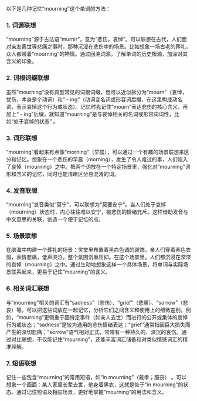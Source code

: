 以下是几种记忆“mourning”这个单词的方法：

### 1. 词源联想
“mourning”源于古法语“murnir”，意为“悲伤，哀悼”。可以联想在古代，人们面对亲友离世等悲痛之事时，那种沉浸在悲伤中的场景。比如想象一场古老的葬礼，众人都带着“mourning”的神情。通过回溯词源，了解单词的历史根源，加深对其含义的印象。

### 2. 词根词缀联想
虽然“mourning”没有典型常见的词根词缀，但可以近似拆分为“mourn”（哀悼，忧伤，本身是个动词）和“ - ing”（动词变名词或形容词后缀，在这里构成动名词，表示哀悼这个行为或状态）。记忆时先记住“mourn”表达悲伤的核心含义，再加上“ - ing”后缀，就知道“mourning”是与哀悼相关的名词或形容词词性，比如“处于哀悼的状态” 。

### 3. 词形联想
“mourning”看起来有点像“morning”（早晨），可以通过一个有趣的场景联想来区分和记忆。想象在一个悲伤的早晨（morning），发生了令人难过的事，人们陷入了哀悼（mourning）之中。把两个词放在一个特定场景里，强化对“mourning”词形和含义的记忆，同时也能清晰区分易混淆的词。

### 4. 发音联想
“mourning”发音类似“莫宁”，可以联想为“莫要安宁”。当人们处于哀悼（mourning）状态时，内心往往难以安宁，被悲伤的情绪充斥。这样借助发音与中文意思的关联，创造一个便于记忆的点。

### 5. 场景联想
在脑海中构建一个葬礼的场景：灵堂里布置着黑白色调的装饰，亲人们穿着素色衣服，表情悲痛，低声哭泣，整个氛围沉重压抑。在这个场景里，人们都沉浸在深深的哀悼（mourning）之中。通过生动地想象这样一个具体场景，将单词与实际场景联系起来，更易于记住“mourning”的含义。

### 6. 相关词汇联想
与“mourning”相关的词汇有“sadness”（悲伤）、“grief”（悲痛）、“sorrow”（悲哀）等。可以把这些词放在一起记忆，分析它们之间含义和使用上的细微差别。例如，“mourning”更侧重于因特定事件（如亲人去世）而进行的公开或集体的哀悼行为或状态；“sadness”是较为通用的悲伤情绪表达；“grief”通常指因巨大损失而产生的深切悲痛；“sorrow”语气相对正式，常带有一种持久的、深沉的哀伤。通过对比联想，不仅能记住“mourning”，还能丰富词汇储备和对类似情感词汇的精准理解。

### 7. 短语联想
记住一些包含“mourning”的常用短语，如“in mourning”（戴孝；服丧） 。可以想象一个画面：某人家里长辈去世，他身着黑衣，这就是处于“in mourning”的状态。通过记住短语及相应场景，更好地掌握“mourning”的用法和含义。 
